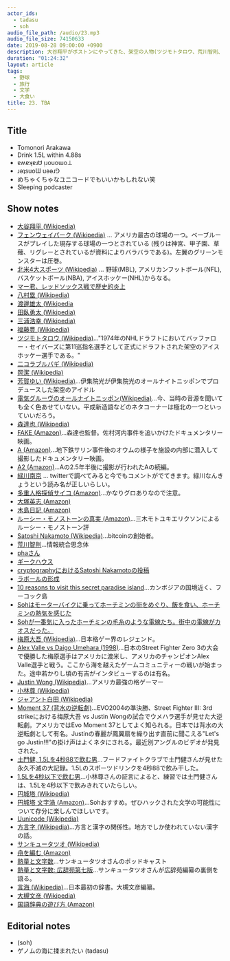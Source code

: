 ```yaml
---
actor_ids:
  - tadasu
  - soh
audio_file_path: /audio/23.mp3
audio_file_size: 74150633
date: 2019-08-28 09:00:00 +0900
description: 大谷翔平がボストンにやってきた、架空の人物(ツジモトタロウ、荒川智則、三木・モトユキ・エリクソン等)、メルマガとメーリス、ベトナム旅行記とその魅力、1.5Lを4秒88で飲む男、円城塔とユニコードについて話しました。
duration: "01:24:32"
layout: article
tags: 
  - 野球
  - 旅行
  - 文学
  - 大食い
title: 23. TBA
---
```


## Title
- Tomonori Arakawa
- Drink 1.5L within 4.88s
- ɐʍɐʞɐɹᏌ ᴉɹouoɯo⊥
- ɹǝʇsuoƜ uǝǝɹ⅁
- めちゃくちゃなユニコードでもいいかもしれない笑
- Sleeping podcaster

## Show notes
- [大谷翔平 (Wikipedia)](https://ja.wikipedia.org/wiki/%E5%A4%A7%E8%B0%B7%E7%BF%94%E5%B9%B3)
- [フェンウェイパーク (Wikipedia)](https://ja.wikipedia.org/wiki/%E3%83%95%E3%82%A7%E3%83%B3%E3%82%A6%E3%82%A7%E3%82%A4%E3%83%BB%E3%83%91%E3%83%BC%E3%82%AF) ... アメリカ最古の球場の一つ。ベーブルースがプレイした現存する球場の一つとされている (残りは神宮、甲子園、草薙、リグレーとされているが資料によりバラバラである)。左翼のグリーンモンスターは圧巻。
- [北米4大スポーツ (Wikipedia)](https://ja.wikipedia.org/wiki/%E5%8C%97%E7%B1%B34%E5%A4%A7%E3%83%97%E3%83%AD%E3%82%B9%E3%83%9D%E3%83%BC%E3%83%84%E3%83%AA%E3%83%BC%E3%82%B0) ... 野球(MBL), アメリカンフットボール(NFL), バスケットボール(NBA), アイスホッケー(NHL)からなる。
- [マー君、レッドソックス戦で歴史的炎上](https://www.sanspo.com/baseball/news/20190726/mlb19072614360015-n1.html)
- [八村塁 (Wikipedia)](https://ja.wikipedia.org/wiki/%E5%85%AB%E6%9D%91%E5%A1%81)
- [渡邊雄太 (Wikipedia](https://ja.wikipedia.org/wiki/%E6%B8%A1%E9%82%8A%E9%9B%84%E5%A4%AA)
- [田臥勇太 (Wikipedia)](https://ja.wikipedia.org/wiki/%E7%94%B0%E8%87%A5%E5%8B%87%E5%A4%AA)
- [三浦浩幸 (Wikipedia)](https://ja.wikipedia.org/wiki/%E4%B8%89%E6%B5%A6%E6%B5%A9%E5%B9%B8)
- [福藤豊 (Wikipedia)](https://ja.wikipedia.org/wiki/%E7%A6%8F%E8%97%A4%E8%B1%8A)
- [ツジモトタロウ (Wikipedia)](https://ja.wikipedia.org/wiki/%E3%83%84%E3%82%B8%E3%83%A2%E3%83%88%E3%83%BB%E3%82%BF%E3%83%AD%E3%82%A6)..."1974年のNHLドラフトにおいてバッファロー・セイバーズに第11巡指名選手として正式にドラフトされた架空のアイスホッケー選手である。"
- [二コラブルバギ (Wikipedia)](https://ja.wikipedia.org/wiki/%E3%83%8B%E3%82%B3%E3%83%A9%E3%83%BB%E3%83%96%E3%83%AB%E3%83%90%E3%82%AD)
- [岡潔 (Wikipedia)](https://ja.wikipedia.org/wiki/%E5%B2%A1%E6%BD%94)
- [芳賀ゆい (Wikipedia)](https://ja.wikipedia.org/wiki/%E8%8A%B3%E8%B3%80%E3%82%86%E3%81%84)...伊集院光が伊集院光のオールナイトニッポンでプロデュースした架空のアイドル
- [電気グルーヴのオールナイトニッポン(Wikipedia)](https://ja.wikipedia.org/wiki/%E9%9B%BB%E6%B0%97%E3%82%B0%E3%83%AB%E3%83%BC%E3%83%B4%E3%81%AE%E3%82%AA%E3%83%BC%E3%83%AB%E3%83%8A%E3%82%A4%E3%83%88%E3%83%8B%E3%83%83%E3%83%9D%E3%83%B3)...今、当時の音源を聞いても全く色あせていない。平成新造語などのネタコーナーは極北の一つといっていいだろう。
- [森達也 (Wikipedia)](https://ja.wikipedia.org/wiki/%E6%A3%AE%E9%81%94%E4%B9%9F)
- [FAKE (Amazon)](https://www.amazon.co.jp/FAKE-%E3%83%87%E3%82%A3%E3%83%AC%E3%82%AF%E3%82%BF%E3%83%BC%E3%82%BA%E3%83%BB%E3%82%AB%E3%83%83%E3%83%88%E7%89%88-DVD-%E6%A3%AE%E9%81%94%E4%B9%9F/dp/B01N4162C0)...森達也監督。佐村河内事件を追いかけたドキュメンタリー映画。
- [A (Amazon)](https://www.amazon.co.jp/DVD-ドキュメンタリー映画/dp/B00009P68I/)...地下鉄サリン事件後のオウムの様子を施設の内部に潜入して撮影したドキュメンタリー映画。
- [A2 (Amazon)](https://www.amazon.co.jp/A2-DVD-%E3%83%89%E3%82%AD%E3%83%A5%E3%83%A1%E3%83%B3%E3%82%BF%E3%83%AA%E3%83%BC%E6%98%A0%E7%94%BB/dp/B00009P68J/)...Aの2.5年半後に撮影が行われたAの続編。
- [緑川南京](https://twitter.com/search?q=%E7%B7%91%E5%B7%9D%E5%8D%97%E4%BA%AC&src=typed_query&f=live) ... twitterで調べてみると今でもコメントがでてきます。緑川なんきょうという読み名が正しいらしい。
- [多重人格探偵サイコ (Amazon)](https://www.amazon.co.jp/%E5%A4%9A%E9%87%8D%E4%BA%BA%E6%A0%BC%E6%8E%A2%E5%81%B5%E3%82%B5%E3%82%A4%E3%82%B3-%E8%A7%92%E5%B7%9D%E3%82%B3%E3%83%9F%E3%83%83%E3%82%AF%E3%82%B9%E3%83%BB%E3%82%A8%E3%83%BC%E3%82%B9-%E7%94%B0%E5%B3%B6-%E6%98%AD%E5%AE%87%C3%97%E5%A4%A7%E5%A1%9A-%E8%8B%B1%E5%BF%97-ebook/dp/B0093G7MJE)...かなりグロありなので注意。
- [大塚英志 (Amazon)](https://ja.wikipedia.org/wiki/%E5%A4%A7%E5%A1%9A%E8%8B%B1%E5%BF%97)
- [木島日記 (Amazon)](https://www.amazon.co.jp/%E6%9C%A8%E5%B3%B6%E6%97%A5%E8%A8%98-%E8%A7%92%E5%B7%9D%E6%96%87%E5%BA%AB-%E5%A4%A7%E5%A1%9A-%E8%8B%B1%E5%BF%97/dp/4041062683/)
- [ルーシー・モノストーンの真実 (Amazon)](https://www.amazon.co.jp/%E3%83%AB%E3%83%BC%E3%82%B7%E3%83%BC%E3%83%BB%E3%83%A2%E3%83%8E%E3%82%B9%E3%83%88%E3%83%BC%E3%83%B3%E3%81%AE%E7%9C%9F%E5%AE%9F-%E4%B8%89%E6%9C%A8%E3%83%BB%E3%83%A2%E3%83%88%E3%83%A6%E3%82%AD%E3%83%BB%E3%82%A8%E3%83%AA%E3%82%AF%E3%82%BD%E3%83%B3/dp/4048837540)...三木モトユキエリクソンによるルーシー・モノストーン評
- [Satoshi Nakamoto (Wikipedia)](https://en.wikipedia.org/wiki/Satoshi_Nakamoto)...bitcoinの創始者。
- [荒川智則](http://www.cbc-net.com/topic/2010/11/arakawa-tomonori/)...情報統合思念体
- [phaさん](http://pha.hateblo.jp/)
- [ギークハウス](https://geekhouse.github.io/rooms/)
- [cryptographyにおけるSatoshi Nakamotoの投稿](https://www.mail-archive.com/search?l=cryptography@metzdowd.com&q=from:%22Satoshi+Nakamoto%22)
- [ラポールの形成](https://life-and-mind.com/rapport-making-secret-477)
- [10 reasons to visit this secret paradise island](https://www.telegraph.co.uk/travel/destinations/asia/vietnam/articles/things-to-do-in-phu-quoc-vietnam-tips/aaaa)...カンボジアの国境近く、フーコック島
- [Sohはモーターバイクに乗ってホーチミンの街をめぐり、飯を食い、ホーチミンの熱気を感じた](https://twitter.com/soh__i/status/1159830934742372353)
- [Sohが一番気に入ったホーチミンの毛糸のような電線たち。街中の電線がカオスだった。](https://twitter.com/soh__i/status/1161223507621007361)
- [梅原大吾 (Wikipedia)](https://ja.wikipedia.org/wiki/%E6%A2%85%E5%8E%9F%E5%A4%A7%E5%90%BE)...日本格ゲー界のレジェンド。
- [Alex Valle vs Daigo Umehara (1998)](https://www.youtube.com/watch?v=teqRBXhEiaY)...日本のStreet Fighter Zero 3の大会で優勝した梅原選手はアメリカに渡米し、アメリカのチャンピオンAlex Valle選手と戦う。ここから海を越えたゲームコミュニティーの戦いが始まった。途中若かりし頃の有吉がインタビューするのは有名。
- [Justin Wong (Wikipedia)](https://en.wikipedia.org/wiki/Justin_Wong)...アメリカ最強の格ゲーマー
- [小林尊 (Wikipedia)](https://ja.wikipedia.org/wiki/%E5%B0%8F%E6%9E%97%E5%B0%8A)
- [ジャアント白田 (Wikipedia)](https://ja.wikipedia.org/wiki/%E7%99%BD%E7%94%B0%E4%BF%A1%E5%B9%B8)
- [Moment 37 (背水の逆転劇)](https://www.youtube.com/watch?v=JzS96auqau0)...EVO2004の準決勝、Street Fighter III: 3rd strikeにおける梅原大吾 vs Justin Wongの試合でウメハラ選手が見せた大逆転劇。アメリカではEvo Moment 37としてよく知られる。日本では背水の大逆転劇として有名。Justinの春麗が鳳翼扇を繰り出す直前に聞こえる"Let's go Justin!!!"の掛け声はよくネタにされる。最近別アングルのビデオが発見された。
- [土門健, 1.5Lを4秒88で飲む男](https://www.youtube.com/watch?v=aT5GUtkRa8s)...フードファイトクラブで土門健さんが見せた永久不滅の大記録。1.5Lのスポーツドリンクを4秒88で飲み干した。
- [1.5Lを4秒以下で飲む男](https://twitter.com/nego_twi/status/283607009876652032)...小林尊さんの証言によると、練習では土門健さんは、1.5Lを4秒以下で飲みきれていたらしい。
- [円城塔 (Wikipedia)](https://ja.wikipedia.org/wiki/%E5%86%86%E5%9F%8E%E5%A1%94)
- [円城塔 文字渦 (Amazon)](https://www.amazon.co.jp/dp/B07M99YBG8/)...Sohおすすめ。ぜひハックされた文学の可能性について存分に楽しんでほしいです。
- [Uunicode (Wikipedia)](https://ja.wikipedia.org/wiki/Unicode)
- [方言字 (Wikipedia)](https://ja.wikipedia.org/wiki/%E6%96%B9%E8%A8%80%E5%AD%97)...方言と漢字の関係性。地方でしか使われていない漢字の話。
- [サンキュータツオ (Wikipedia)](https://ja.wikipedia.org/wiki/%E3%82%B5%E3%83%B3%E3%82%AD%E3%83%A5%E3%83%BC%E3%82%BF%E3%83%84%E3%82%AA)
- [舟を編む (Amazon)](https://www.amazon.co.jp/%E8%88%9F%E3%82%92%E7%B7%A8%E3%82%80-%E4%B8%89%E6%B5%A6-%E3%81%97%E3%82%92%E3%82%93/dp/4334927769)
- [熱量と文字数](https://netsumoji.com/)...サンキュータツオさんのポッドキャスト
- [熱量と文字数: 広辞苑第七版](https://www.youtube.com/watch?v=s4AU6E2QbRU)...サンキュータツオさんが広辞苑編纂の裏側を語る。
- [言海 (Wikipedia)](https://ja.wikipedia.org/wiki/%E8%A8%80%E6%B5%B7)...日本最初の辞書。大槻文彦編纂。
- [大槻文彦 (Wikipedia)](https://ja.wikipedia.org/wiki/%E5%A4%A7%E6%A7%BB%E6%96%87%E5%BD%A6)
- [国語辞典の遊び方 (Amazon)](https://www.amazon.co.jp/dp/B01NCA3T62/)

## Editorial notes
- (soh)
- ゲノムの海に揉まれたい (tadasu)
